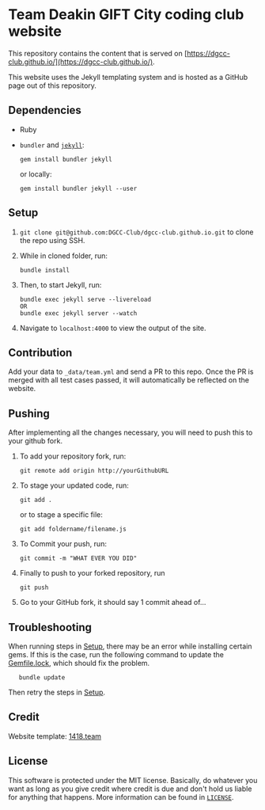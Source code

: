 # Team Deakin GIFT City coding club website
This repository contains the content that is served on [https://dgcc-club.github.io/](https://dgcc-club.github.io/).

This website uses the Jekyll templating system and is hosted as a GitHub page out of this repository.

## Dependencies
* Ruby
* `bundler` and [`jekyll`](https://jekyllrb.com):

      gem install bundler jekyll

    or locally:

      gem install bundler jekyll --user

## Setup
1. `git clone git@github.com:DGCC-Club/dgcc-club.github.io.git` to clone the repo using SSH.
2. While in cloned folder, run:

       bundle install

3. Then, to start Jekyll, run:

       bundle exec jekyll serve --livereload
       OR
       bundle exec jekyll server --watch

5. Navigate to `localhost:4000` to view the output of the site.

## Contribution
Add your data to `_data/team.yml` and send a PR to this repo. Once the PR is merged with all test cases passed, it will automatically be reflected on the website.

## Pushing
After implementing all the changes necessary, you will need to push this to your github fork.

1. To add your repository fork, run:

       git remote add origin http://yourGithubURL

2. To stage your updated code, run:

       git add .

    or to stage a specific file:

       git add foldername/filename.js

3. To Commit your push, run:

       git commit -m "WHAT EVER YOU DID"

4. Finally to push to your forked repository, run 

       git push

5. Go to your GitHub fork, it should say 1 commit ahead of...



## Troubleshooting
When running steps in [Setup](#-Setup), there may be an error while installing certain gems. If this is the case, run the following command to update the [Gemfile.lock](/Gemfile.lock), which should fix the problem.

       bundle update

Then retry the steps in [Setup](#-Setup).

## Credit
Website template: [1418.team](https://github.com/frc1418/frc1418.github.io)

## License
This software is protected under the MIT license. Basically, do whatever you want as long as you give credit where credit is due and don't hold us liable for anything that happens. More information can be found in [`LICENSE`](LICENSE).
